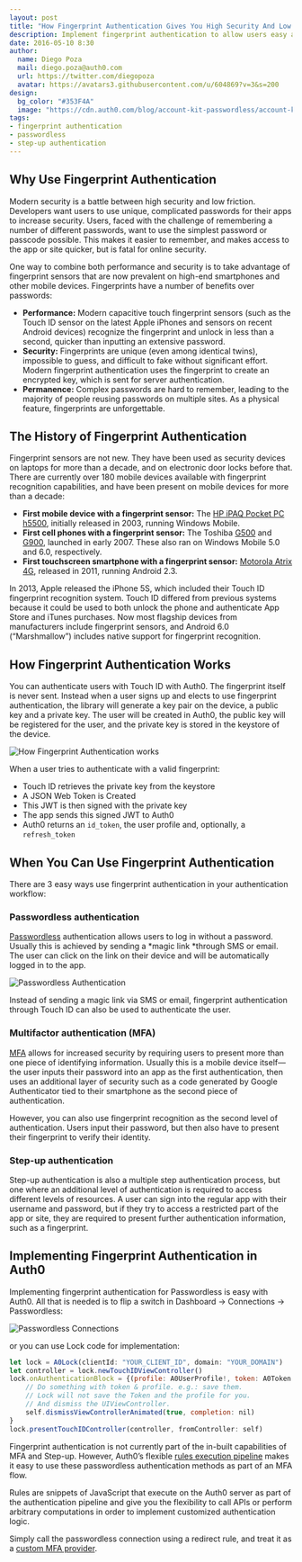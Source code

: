 ```yaml
---
layout: post
title: "How Fingerprint Authentication Gives You High Security And Low Friction"
description: Implement fingerprint authentication to allow users easy access to apps while still keeping them secure
date: 2016-05-10 8:30
author:
  name: Diego Poza
  mail: diego.poza@auth0.com
  url: https://twitter.com/diegopoza
  avatar: https://avatars3.githubusercontent.com/u/604869?v=3&s=200
design: 
  bg_color: "#353F4A"
  image: "https://cdn.auth0.com/blog/account-kit-passwordless/account-kit-hero.png"
tags: 
- fingerprint authentication
- passwordless
- step-up authentication
---
```


## Why Use Fingerprint Authentication

Modern security is a battle between high security and low friction. Developers want users to use unique, complicated passwords for their apps to increase security. Users, faced with the challenge of remembering a number of different passwords, want to use the simplest password or passcode possible. This makes it easier to remember, and makes access to the app or site quicker, but is fatal for online security.

One way to combine both performance and security is to take advantage of fingerprint sensors that are now prevalent on high-end smartphones and other mobile devices. Fingerprints have a number of benefits over passwords:

* **Performance:** Modern capacitive touch fingerprint sensors (such as the Touch ID sensor on the latest Apple iPhones and sensors on recent Android devices) recognize the fingerprint and unlock in less than a second, quicker than inputting an extensive password.
* **Security:** Fingerprints are unique (even among identical twins), impossible to guess, and difficult to fake without significant effort. Modern fingerprint authentication uses the fingerprint to create an encrypted key, which is sent for server authentication.
* **Permanence:** Complex passwords are hard to remember, leading to the majority of people reusing passwords on multiple sites. As a physical feature, fingerprints are unforgettable.

## The History of Fingerprint Authentication

Fingerprint sensors are not new. They have been used as security devices on laptops for more than a decade, and on electronic door locks before that. There are currently over 180 mobile devices available with fingerprint recognition capabilities, and have been present on mobile devices for more than a decade:

* **First mobile device with a fingerprint sensor:** The [HP iPAQ Pocket PC h5500](http://www.engadget.com/products/hp/ipaq/h5500/series/specs/), initially released in 2003, running Windows Mobile.
* **First cell phones with a fingerprint sensor:** The Toshiba [G500](http://www.gsmarena.com/toshiba_g500-1904.php) and [G900](http://www.gsmarena.com/toshiba_g900-1905.php), launched in early 2007. These also ran on Windows Mobile 5.0 and 6.0, respectively.
* **First touchscreen smartphone with a fingerprint sensor:** [Motorola Atrix 4G](http://www.gsmarena.com/motorola_atrix_4g-3708.php), released in 2011, running Android 2.3.

In 2013, Apple released the iPhone 5S, which included their Touch ID fingerprint recognition system. Touch ID differed from previous systems because it could be used to both unlock the phone and authenticate App Store and iTunes purchases. Now most flagship devices from manufacturers include fingerprint sensors, and Android 6.0 (“Marshmallow”) includes native support for fingerprint recognition.

## How Fingerprint Authentication Works

You can authenticate users with Touch ID with Auth0. The fingerprint itself is never sent. Instead when a user signs up and elects to use fingerprint authentication, the library will generate a key pair on the device, a public key and a private key. The user will be created in Auth0, the public key will be registered for the user, and the private key is stored in the keystore of the device.

![How Fingerprint Authentication works](https://cdn.auth0.com/blog/fingerprint-auth/passwordless-touchid-flow.png)

When a user tries to authenticate with a valid fingerprint:

* Touch ID retrieves the private key from the keystore
* A JSON Web Token is Created
* This JWT is then signed with the private key
* The app sends this signed JWT to Auth0
* Auth0 returns an `id_token`, the user profile and, optionally, a `refresh_token`

## When You Can Use Fingerprint Authentication

There are 3 easy ways use fingerprint authentication in your authentication workflow:

### Passwordless authentication

[Passwordless](https://auth0.com/passwordless) authentication allows users to log in without a password. Usually this is achieved by sending a *magic link *through SMS or email. The user can click on the link on their device and will be automatically logged in to the app.

![Passwordless Authentication](https://cdn.auth0.com/blog/fingerprint-auth/passwordless-authentication.png)

Instead of sending a magic link via SMS or email, fingerprint authentication through Touch ID can also be used to authenticate the user.

### Multifactor authentication (MFA)

[MFA](https://auth0.com/docs/multifactor-authentication) allows for increased security by requiring users to present more than one piece of identifying information. Usually this is a mobile device itself—the user inputs their password into an app as the first authentication, then uses an additional layer of security such as a code generated by Google Authenticator tied to their smartphone as the second piece of authentication.

However, you can also use fingerprint recognition as the second level of authentication. Users input their password, but then also have to present their fingerprint to verify their identity.

### Step-up authentication

Step-up authentication is also a multiple step authentication process, but one where an additional level of authentication is required to access different levels of resources. A user can sign into the regular app with their username and password, but if they try to access a restricted part of the app or site, they are required to present further authentication information, such as a fingerprint.

## Implementing Fingerprint Authentication in Auth0

Implementing fingerprint authentication for Passwordless is easy with Auth0. All that is needed is to flip a switch in Dashboard → Connections → Passwordless:

![Passwordless Connections](https://cdn.auth0.com/blog/fingerprint-auth/passwordless-connections.png)

or you can use Lock code for implementation:
```js
let lock = A0Lock(clientId: "YOUR_CLIENT_ID", domain: "YOUR_DOMAIN")
let controller = lock.newTouchIDViewController()
lock.onAuthenticationBlock = {(profile: A0UserProfile!, token: A0Token!) -> () in
    // Do something with token & profile. e.g.: save them.
    // Lock will not save the Token and the profile for you.
    // And dismiss the UIViewController.
    self.dismissViewControllerAnimated(true, completion: nil)
}
lock.presentTouchIDController(controller, fromController: self)
```

Fingerprint authentication is not currently part of the in-built capabilities of MFA and Step-up. However, Auth0’s flexible [rules execution pipeline](https://auth0.com/docs/rules) makes it easy to use these passwordless authentication methods as part of an MFA flow. 

Rules are snippets of JavaScript that execute on the Auth0 server as part of the authentication pipeline and give you the flexibility to call APIs or perform arbitrary computations in order to implement customized authentication logic. 

Simply call the passwordless connection using a redirect rule, and treat it as a [custom MFA provider](https://auth0.com/docs/mfa). 
